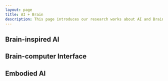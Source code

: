 ```yaml
---
layout: page
title: AI + Brain
description: This page introduces our research works about AI and Brain.
---
```


## Brain-inspired AI


## Brain-computer Interface


## Embodied AI
